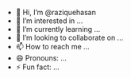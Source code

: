 - 👋 Hi, I’m @raziquehasan
- 👀 I’m interested in ...
- 🌱 I’m currently learning ...
- 💞️ I’m looking to collaborate on ...
- 📫 How to reach me ...
- 😄 Pronouns: ...
- ⚡ Fun fact: ...

<!---
raziquehasan/raziquehasan is a ✨ special ✨ repository because its `README.md` (this file) appears on your GitHub profile.
You can click the Preview link to take a look at your changes.
--->
